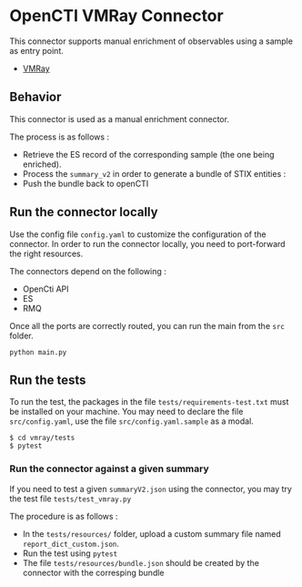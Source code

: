 # OpenCTI VMRay Connector

This connector supports manual enrichment of observables using a sample as entry point.
* [VMRay](https://www.vmray.com/)

## Behavior

This connector is used as a manual enrichment connector. 

The process is as follows : 
* Retrieve the ES record of the corresponding sample (the one being enriched).
* Process the `summary_v2` in order to generate a bundle of STIX entities :
* Push the bundle back to openCTI
 
## Run the connector locally

Use the config file `config.yaml` to customize the configuration of the connector.
In order to run the connector locally, you need to port-forward the right resources. 

The connectors depend on the following : 
* OpenCti API
* ES
* RMQ

Once all the ports are correctly routed, you can run the main from the `src` folder.
```
python main.py
```

## Run the tests
To run the test, the packages in the file `tests/requirements-test.txt` must be installed on your machine.
You may need to declare the file `src/config.yaml`, use the file `src/config.yaml.sample` as a modal.
```
$ cd vmray/tests
$ pytest
```

### Run the connector against a given summary
If you need to test a given `summaryV2.json` using the connector, you may try the test file `tests/test_vmray.py` 

The procedure is as follows :
* In the `tests/resources/` folder, upload a custom summary file named `report_dict_custom.json`.
* Run the test using `pytest`
* The file `tests/resources/bundle.json` should be created by the connector with the corresping bundle


